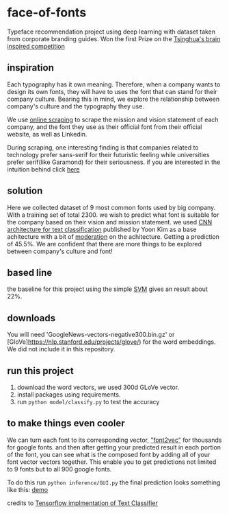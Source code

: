 # face-of-fonts
Typeface recommendation project using deep learning with dataset taken from corporate branding guides. Won the first Prize on the [Tsinghua's brain inspired competition](https://istd.sutd.edu.sg/news-events/event/news/first-place-1st-annual-tsing-hua-brain-inspired-computing-competition/)

## inspiration
Each typography has it own meaning. Therefore, when a company wants to design its own fonts, they will have to uses the font that can stand for their company culture. Bearing this in mind, we explore the relationship between company's culture and the typography they use.

We use [online scraping](https://github.com/Emrys-Hong/face-of-fonts/tree/master/data_scraping_scripts) to scrape the mission and vision statement of each company, and the font they use as their official font from their official website, as well as Linkedin.

During scraping, one interesting finding is that companies related to technology prefer sans-serif for their futuristic feeling while universities prefer serif(like Garamond) for their seriousness. if you are interested in the intuition behind click [here](https://github.com/Emrys-Hong/face-of-fonts/blob/master/presentation_material/Faces_of_Fonts_Paper.pdf)

## solution
Here we collected dataset of 9 most common fonts used by big company. With a training set of total 2300. we wish to predict what font is suitable for the company based on their vision and mission statement. we used [CNN architecture for text classification](https://arxiv.org/pdf/1408.5882.pdf) published by Yoon Kim as a base achitecture with a bit of [moderation](https://datawarrior.wordpress.com/2016/10/12/short-text-categorization-using-deep-neural-networks-and-word-embedding-models/) on the achitecture. Getting a prediction of 45.5%. We are confident that there are more things to be explored between company's culture and font!

## based line
the baseline for this project using the simple [SVM](https://www.csie.ntu.edu.tw/~cjlin/liblinear/) gives an result about 22%.

## downloads
You will need  'GoogleNews-vectors-negative300.bin.gz' or [GloVe]https://nlp.stanford.edu/projects/glove/) for the word embeddings. We did not include it in this repository.

## run this project
1. download the word vectors, we used 300d GLoVe vector.
1. install packages using requirements.
1. run ```python model/classify.py``` to test the accuracy

## to make things even cooler
We can turn each font to its corresponding vector, ["font2vec"](https://github.com/Jack000/fontjoy) for thousands for google fonts. and then after getting your predicted result in each portion of the font, you can see what is the composed font by adding all of your font vector vectors together. This enable you to get predictions not limited to 9 fonts but to all 900 google fonts.

To do this run ```python inference/GUI.py```
the final prediction looks something like this:
[demo](https://github.com/Emrys-Hong/face-of-fonts/blob/master/demo.png)

credits to [Tensorflow implmentation of Text Classifier](https://github.com/cahya-wirawan/cnn-text-classification-tf)


